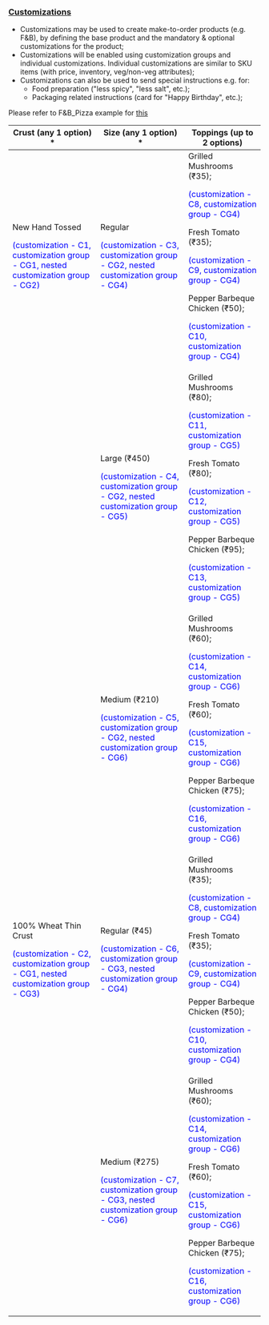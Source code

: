 ### <ins>Customizations</ins>
* Customizations may be used to create make-to-order products (e.g. F&B), by defining the base product and the mandatory & optional customizations for the product;
* Customizations will be enabled using customization groups and individual customizations. Individual customizations are similar to SKU items (with price, inventory, veg/non-veg attributes);
* Customizations can also be used to send special instructions e.g. for:
    * Food preparation ("less spicy", "less salt", etc.);
    * Packaging related instructions (card for "Happy Birthday", etc.);

Please refer to F&B_Pizza example for [this](https://github.com/ONDC-Official/ONDC-RET-Specifications/blob/draft-1.x/api/components/Examples/B2C/on_search/on_search_F%26B_Pizza.yaml)</br>

| Crust (any 1 option) *      | Size (any 1 option) *  | Toppings (up to 2 options)        |
| -------------------------   | ------------------     | --------------------------------- | 
| New Hand Tossed</br><p style="color:blue">(customization - C1, customization group - CG1, nested customization group - CG2)</p>| Regular</br><p style="color:blue">(customization - C3, customization group - CG2, nested customization group - CG4)</p>| Grilled Mushrooms (₹35);</br><p style="color:blue">(customization - C8, customization group - CG4)</p>Fresh Tomato (₹35);</br><p style="color:blue">(customization - C9, customization group - CG4)</p>Pepper Barbeque Chicken (₹50);</br><p style="color:blue">(customization - C10, customization group - CG4)</p>|
|                         | Large (₹450)</br><p style="color:blue">(customization - C4, customization group - CG2, nested customization group - CG5)</p>| Grilled Mushrooms (₹80);</br><p style="color:blue">(customization - C11, customization group - CG5)</p>Fresh Tomato (₹80);</br><p style="color:blue">(customization - C12, customization group - CG5)</p>Pepper Barbeque Chicken (₹95);</br><p style="color:blue">(customization - C13, customization group - CG5)</p>|
|                         | Medium (₹210)</br><p style="color:blue">(customization - C5, customization group - CG2, nested customization group - CG6)</p>| Grilled Mushrooms (₹60);</br><p style="color:blue">(customization - C14, customization group - CG6)</p>Fresh Tomato (₹60);</br><p style="color:blue">(customization - C15, customization group - CG6)</p>Pepper Barbeque Chicken (₹75);</br><p style="color:blue">(customization - C16, customization group - CG6)</p>|
| 100% Wheat Thin Crust</br><p style="color:blue">(customization - C2, customization group - CG1, nested customization group - CG3)</p>| Regular (₹45)</br><p style="color:blue">(customization - C6, customization group - CG3, nested customization group - CG4)</p>| Grilled Mushrooms (₹35);</br><p style="color:blue">(customization - C8, customization group - CG4)</p>Fresh Tomato (₹35);</br><p style="color:blue">(customization - C9, customization group - CG4)</p>Pepper Barbeque Chicken (₹50);</br><p style="color:blue">(customization - C10, customization group - CG4)</p>|
|                         | Medium (₹275)</br><p style="color:blue">(customization - C7, customization group - CG3, nested customization group - CG6)</p>| Grilled Mushrooms (₹60);</br><p style="color:blue">(customization - C14, customization group - CG6)</p>Fresh Tomato (₹60);</br><p style="color:blue">(customization - C15, customization group - CG6)</p>Pepper Barbeque Chicken (₹75);</br><p style="color:blue">(customization - C16, customization group - CG6)</p>|
